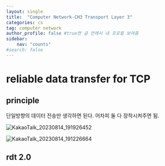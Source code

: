 ```yaml
---
layout: single
title:  "Computer Network-CH3 Transport Layer 3"
categories: cs
tag: computer network
author_profile: false #true면 글 안에서 내 프로필 보여줌
sidebar:
    nav: "counts"
#search: false
---
```


# reliable data transfer for TCP

## principle

단일방향의 데이터 전송만 생각하면 된다. 어차피 둘 다 장착시켜주면 됨.   

![KakaoTalk_20230814_191926452](https://github.com/jwjungwoo/jwjungwoo.github.io/assets/140131247/43d5f893-aadf-4d97-87a7-2fd24625ef06)   

![KakaoTalk_20230814_191226664](https://github.com/jwjungwoo/jwjungwoo.github.io/assets/140131247/3a0aace0-af2f-4dcb-81e3-62106f3166c7)   

## rdt 2.0
